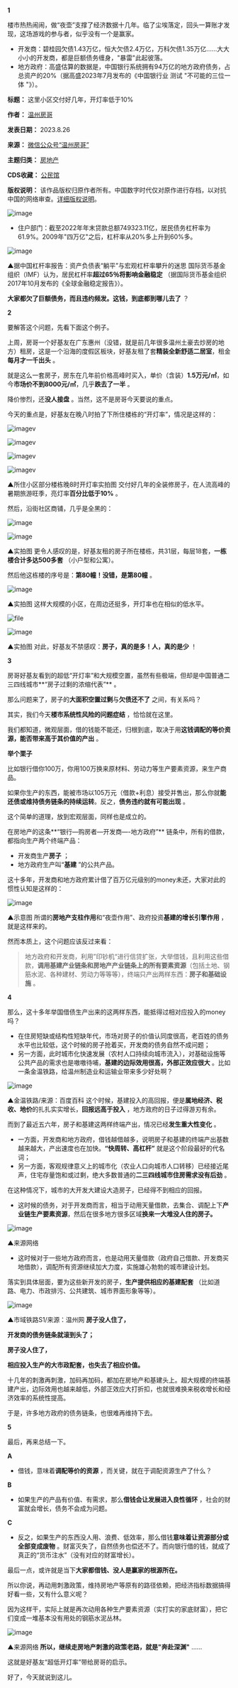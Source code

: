 **1** 


楼市热热闹闹，做“夜壶”支撑了经济数据十几年。临了尘埃落定，回头一算账才发现，这场游戏的参与者，似乎没有一个是赢家。


* 开发商：碧桂园欠债1.43万亿，恒大欠债2.4万亿，万科欠债1.35万亿……大大小小的开发商，都是巨额债务缠身，"暴雷"此起彼落。
* 地方政府：高盛估算的数据是，中国银行系统拥有94万亿的地方政府债务，占总资产的20%（据高盛2023年7月发布的《中国银行业 测试 "不可能的三位一体 "》）。




**标题：** 这里小区交付好几年，开灯率低于10%  

**作者：** [温州房哥](https://chinadigitaltimes.net/space/温州房哥)  

**发表日期：** 2023.8.26  

**来源：** [微信公众号“温州房哥”](https://web.archive.org/web/https://mp.weixin.qq.com/s/0QESdAV0F1HdJzYUFd175A)  

**主题归类：** [房地产](https://chinadigitaltimes.net/space/房地产)  

**CDS收藏：** [公民馆](https://chinadigitaltimes.net/space/%E5%85%AC%E6%B0%91%E9%A6%86)  

**版权说明：** 该作品版权归原作者所有。中国数字时代仅对原作进行存档，以对抗中国的网络审查。[详细版权说明](https://chinadigitaltimes.net/chinese/copyright)。


![image](https://chinadigitaltimes.net/chinese/files/2023/08/post-699663-64e9e57fc68e2.png)  


* 住户部门：截至2022年年末贷款总额749323.11亿，居民债务杠杆率为61.9%。2009年"四万亿"之后，杠杆率从20%多上升到60%多。


![image](https://chinadigitaltimes.net/chinese/files/2023/08/post-699663-64e9e57fcdfd4.png)  

▲据中国杠杆率报告：资产负债表“躺平”与宏观杠杆率攀升的迷思
国际货币基金组织（IMF）认为，居民杠杆率**超过65％将影响金融稳定** （据国际货币基金组织2017年10月发布的《全球金融稳定报告》）。‍‍‍‍‍‍‍


**大家都欠了巨额债务，而且违约频发。这钱，到底都到哪儿去了** ？


**2** 


要解答这个问题，先看下面这个例子。


上周，房哥一个好基友在广东惠州（没错，就是前几年很多温州土豪去炒房的地方）租房，这是一个沿海的度假区板块，好基友租了套**精装全新舒适二居室**，租金**每月才一千出头** 。


就是这么一套房子，房东在几年前价格高峰时买入，单价（含装）**1.5万元/㎡**，如今**市场价不到8000元/㎡**，几乎**跌去了一半** 。


降价惨烈，还**没人接盘** 。当然，这不是房哥今天要说的重点。


今天的重点是，好基友在晚八时拍了下所住楼栋的“开灯率”，情况是这样的：


![imagev](https://chinadigitaltimes.net/chinese/files/2023/08/post-699663-64e9e57fd9774.)


![imagev](https://chinadigitaltimes.net/chinese/files/2023/08/post-699663-64e9e57fea057.)


![imagev](https://chinadigitaltimes.net/chinese/files/2023/08/post-699663-64e9e580015f6.)


![imagev](https://chinadigitaltimes.net/chinese/files/2023/08/post-699663-64e9e58011635.)  

▲所住小区部分楼栋晚8时开灯率实拍图
交付好几年的全装修房子，在人流高峰的暑期旅游旺季，亮灯率**百分比低于10%** 。


然后，沿街社区商铺，几乎是全黑的：


![image](https://chinadigitaltimes.net/chinese/files/2023/08/post-699663-64e9e580197ea.)


![image](https://chinadigitaltimes.net/chinese/files/2023/08/post-699663-64e9e5802100c.)  

▲实拍图
更令人感叹的是，好基友租的房子所在楼栋，共31层，每层18套，**一栋楼合计多达500多套** （小户型和公寓）。


然后他这栋楼的序号是：**第80幢！没错，是第80幢** 。


![image](https://chinadigitaltimes.net/chinese/files/2023/08/post-699663-64e9e5802b75f.)  

▲实拍图
这样大规模的小区，在周边还挺多，开灯率也在相似的低水平。‍‍‍‍‍‍‍‍‍‍‍‍‍‍‍‍


![file](https://chinadigitaltimes.net/chinese/files/2023/08/image-1693050193291.png)


![image](https://chinadigitaltimes.net/chinese/files/2023/08/post-699663-64e9e5803518e.)  

▲实拍图‍
对此，好基友不禁感叹：**房子，真的是多！人，真的是少** ！‍


**3** 


房哥好基友看到的超低“开灯率”和大规模空置，虽然有些极端，但却是中国普通二三四线城市**“房子过剩的浓缩代表”** 。


那么问题来了，房子的**大面积空置过剩**与**欠债还不了** 之间，有关系吗？


其实，我们今天**楼市系统性风险的问题症结** ，恰恰就在这里。


我们都知道，微观层面，借的钱能不能还，归根到底，取决于用**这钱调配的等价资源，能否带来高于其价值的产出** 。


**举个栗子** 


比如银行借你100万，你用100万换来原材料、劳动力等生产要素资源，来生产商品。


如果你生产的东西，能被市场以105万元（借款+利息）接受并售出，那么你就**能还债或维持债务链条的持续运转**。反之，**债务违约就有可能出现** 。


这个简单的道理，放到宏观层面，同样也是成立的。


在房地产的这条**“银行—购房者—开发商—-地方政府”** 链条中，所有的借款，都指向生产两个终端产品：


* 开发商生产**房子** ；
* 地方政府生产叫“**基建** ”的公共产品。


这十多年，开发商和地方政府累计借了百万亿元级别的money未还，大家对此的惯性认知是这样的：


![image](https://chinadigitaltimes.net/chinese/files/2023/08/post-699663-64e9e5803cd71.png)  

▲示意图
所谓的**房地产支柱作用**和“夜壶作用”、政府投资**基建的增长引擎作用** ，就是这样来的。


然而本质上，这个问题应该反过来看：



> 
> 地方政府和开发商，利用”印钞机“进行信贷扩张，大举借钱，且利用这些借款，**调用基建产业链条和房地产产业链条上的所有要素资源**（包括土地、钢筋水泥、各种建材、劳动力等等等），终端只产出两样东西：**房子和基础设施** 。
> 
> 
> 


**4** 


那么，这十多年举国借债生产出来的这两样东西，能抵得过相对应投入的money吗？


* 在住房短缺或结构性短缺年代，市场对房子的价值认同度很高，老百姓的债务水平也比较低，这个时候的房子抢着买，开发商的债务自然不成问题；
* 另一方面，此时城市化快速发展（农村人口持续向城市流入），对基础设施等公共产品的需求也是嗷嗷待哺，**基建的边际效用很高，外部正效应很大** 。比如一条金温铁路，给温州制造业和运输业带来多少好处啊？‍


![image](https://chinadigitaltimes.net/chinese/files/2023/08/post-699663-64e9e58058c5e.png)  

▲金温铁路/来源：百度百科
这个时候，基建投入的高回报，便是**属地经济、税收、地价**的扎扎实实增长，**回报远高于投入** ，地方政府的日子过得游刃有余。


而到了最近五六年，房子和基建这两样终端产出，情况已经**发生重大性变化** 。


* 一方面，开发商和地方政府，借钱越借越多，说明房子和基建的终端产出基数越来越大，产出速度也在加快。**“快周转、高杠杆”** 就是这个阶段最好的代名词；
* 另一方面，客观规律意义上的城市化（农业人口向城市人口转移）已经接近尾声，住宅存量饱和或过剩，绝大多数普通的**二三四线城市住房需求没有后劲** 。


在这种情况下，城市的大开发大建设大造房子，已经得不到相应的回报。


* 这时候的债务，对于开发商而言，相当于动用天量借款，去集合、调配上下**产业链生产要素资源**，然后在很多地方很多区域**换来一大堆没人住的房子。** 


![image](https://chinadigitaltimes.net/chinese/files/2023/08/post-699663-64e9e5806899b.png)  

▲来源网络
* 这时候对于一些地方政府而言，也是动用天量借款（政府自己借款、开发商买地借款），调配所有资源继续加大力度，实施雄心勃勃的城市建设计划。


落实到具体层面，要为这些新开发的房子，**生产提供相应的基建配套** （比如道路、电力、市政排污、公共建筑、城市界面形象等等）。


![image](https://chinadigitaltimes.net/chinese/files/2023/08/post-699663-64e9e5807f7c8.png)  

▲市域铁路S1/来源：温州网
**房子没人住了，** 


**开发商的债务链条就滚到头了；** 


**房子没人住了，** 


**相应投入生产的大市政配套，也失去了相应价值。** 


十几年的刺激再刺激，加码再加码，都加在房地产和基建头上。超大规模的终端基建产出，边际效用也越来越低，外部正效应大打折扣，也就很难换来税收增长和经济效率的系统性提高。


于是，许多地方政府的债务链条，也很难再维持下去。


**5** 


最后，再来总结一下。


**A** 


* 借钱，意味着**调配等价的资源** ，而关键，就在于调配资源生产了什么？


**B** 


* 如果生产的产品有价值、有需求，那么**借钱会让发展进入良性循环** ，社会的财富就会增长，债务不会成为问题。


**C** 


* 反之，如果生产的东西没人用、浪费、低效率，那么借钱**意味着让资源部分或全部变成废物** 。财富灭失了，自然债务也偿还不了。而向银行借的钱，就成了真正的“货币注水”（没有对应的财富增长）。


最后一点，或许就是当下**大家都借钱、没人是赢家的根源所在。** 


所以你说，再动用刺激政策，维持房地产等原有的路径依赖，把经济指标数据搞得好看一些，又有什么意义呢？


因为这样干，实际上就是再次动用各种生产要素资源（实打实的家底财富），把它们变成一堆基本没有用处的钢筋水泥丛林。


![image](https://chinadigitaltimes.net/chinese/files/2023/08/post-699663-64e9e58090f74.png)  

▲来源网络
**所以，继续走房地产刺激的政策老路，就是"奔赴深渊"** ……


这就是好基友“超低开灯率”带给房哥的启示。


好了，今天就说到这儿。























